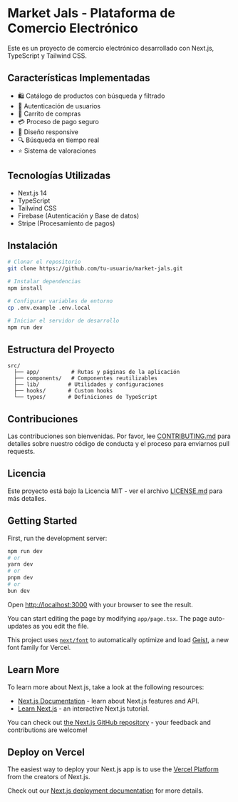 # Market Jals - Plataforma de Comercio Electrónico

Este es un proyecto de comercio electrónico desarrollado con Next.js, TypeScript y Tailwind CSS.

## Características Implementadas

- 🛍️ Catálogo de productos con búsqueda y filtrado
- 🔐 Autenticación de usuarios
- 🛒 Carrito de compras
- 💳 Proceso de pago seguro
- 📱 Diseño responsive
- 🔍 Búsqueda en tiempo real
- ⭐ Sistema de valoraciones

## Tecnologías Utilizadas

- Next.js 14
- TypeScript
- Tailwind CSS
- Firebase (Autenticación y Base de datos)
- Stripe (Procesamiento de pagos)

## Instalación

```bash
# Clonar el repositorio
git clone https://github.com/tu-usuario/market-jals.git

# Instalar dependencias
npm install

# Configurar variables de entorno
cp .env.example .env.local

# Iniciar el servidor de desarrollo
npm run dev
```

## Estructura del Proyecto

```
src/
  ├── app/          # Rutas y páginas de la aplicación
  ├── components/   # Componentes reutilizables
  ├── lib/         # Utilidades y configuraciones
  ├── hooks/       # Custom hooks
  └── types/       # Definiciones de TypeScript
```

## Contribuciones

Las contribuciones son bienvenidas. Por favor, lee [CONTRIBUTING.md](CONTRIBUTING.md) para detalles sobre nuestro código de conducta y el proceso para enviarnos pull requests.

## Licencia

Este proyecto está bajo la Licencia MIT - ver el archivo [LICENSE.md](LICENSE.md) para más detalles.

## Getting Started

First, run the development server:

```bash
npm run dev
# or
yarn dev
# or
pnpm dev
# or
bun dev
```

Open [http://localhost:3000](http://localhost:3000) with your browser to see the result.

You can start editing the page by modifying `app/page.tsx`. The page auto-updates as you edit the file.

This project uses [`next/font`](https://nextjs.org/docs/app/building-your-application/optimizing/fonts) to automatically optimize and load [Geist](https://vercel.com/font), a new font family for Vercel.

## Learn More

To learn more about Next.js, take a look at the following resources:

- [Next.js Documentation](https://nextjs.org/docs) - learn about Next.js features and API.
- [Learn Next.js](https://nextjs.org/learn) - an interactive Next.js tutorial.

You can check out [the Next.js GitHub repository](https://github.com/vercel/next.js) - your feedback and contributions are welcome!

## Deploy on Vercel

The easiest way to deploy your Next.js app is to use the [Vercel Platform](https://vercel.com/new?utm_medium=default-template&filter=next.js&utm_source=create-next-app&utm_campaign=create-next-app-readme) from the creators of Next.js.

Check out our [Next.js deployment documentation](https://nextjs.org/docs/app/building-your-application/deploying) for more details.
